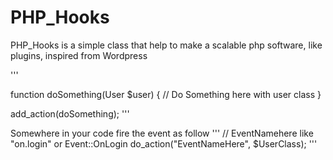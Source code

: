 # PHP_Hooks
PHP_Hooks is a simple class that help to make a scalable php software, like plugins,
inspired from Wordpress

'''

function doSomething(User $user)
{
    // Do Something here with user class
}

add_action(doSomething);
'''

Somewhere in your code fire the event as follow
'''
// EventNamehere like "on.login" or Event::OnLogin
do_action("EventNameHere", $UserClass);
'''